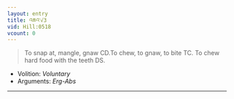 ```yaml
---
layout: entry
title: འཆའ་√3
vid: Hill:0518
vcount: 0
---
```

> To snap at, mangle, gnaw CD\.To chew, to gnaw, to bite TC\. To chew hard food with the teeth DS\.

* Volition: _Voluntary_
* Arguments: _Erg-Abs_

---

